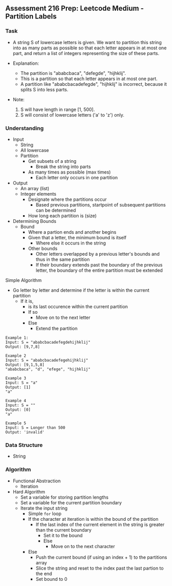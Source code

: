 ## Assessment 216 Prep: Leetcode Medium - Partition Labels

### Task
- A string S of lowercase letters is given. We want to partition this string into as many parts as possible so that each letter appears in at most one part, and return a list of integers representing the size of these parts.

- Explanation:
  + The partition is "ababcbaca", "defegde", "hijhklij".
  + This is a partition so that each letter appears in at most one part.
  + A partition like "ababcbacadefegde", "hijhklij" is incorrect, because it splits S into less parts.

- Note:

  1. S will have length in range [1, 500].
  2. S will consist of lowercase letters ('a' to 'z') only.

### Understanding
- Input
  + String
  + All lowercase
  + Partition
    * Get subsets of a string
      - Break the string into parts
    * As many times as possible (max times)
      - Each letter only occurs in one partition
- Output
  + An array (list)
  + Integer elements
    * Designate where the partitions occur
      - Based previous partitions, startpoint of subsequent partitions can be determined
    * How long each partition is (size)
- Determining Bounds
  + Bound
    * Where a partion ends and another begins
    * Given that a letter, the minimum bound is itself
      - Where else it occurs in the string
    * Other bounds
      - Other letters overlapped by a previous letter's bounds and thus in the same partition
      - If their boundary extends past the boundary of the previous letter, the boundary of the entire partition must be extended

Simple Algorithm
  + Go letter by letter and determine if the letter is within the current partition
    * If it is,
      - is its last occurence within the current partition
      - If so
        + Move on to the next letter
      - Else
        + Extend the partition

```
Example 1:
Input: S = "ababcbacadefegdehijhklij"
Output: [9,7,8]

Example 2
Input: S = "ababcbacadefegehijhklij"
Output: [9,1,5,8]
"ababcbaca", "d", "efege", "hijhklij"

Example 3
Input: S = "a"
Output: [1]
"a"

Example 4
Input: S = ""
Output: [0]
"a"

Example 5
Input: S = Longer than 500
Output: 'invalid'
```

### Data Structure
- String

### Algorithm
- Functional Abstraction
  + Iteration
- Hard Algorithm
  + Set a variable for storing partition lengths
  + Set a variable for the current partition boundary
  + Iterate the input string
    * Simple `for` loop
    * If the character at iteration is within the bound of the partition
      - If the last index of the current element in the string is greater than the current boundary
        * Set it to the bound
        * Else
          - Move on to the next character
    * Else
      - Push the current bound (if using an index + 1) to the partitions array
      - Slice the string and reset to the index past the last partion to the end
      - Set bound to 0
